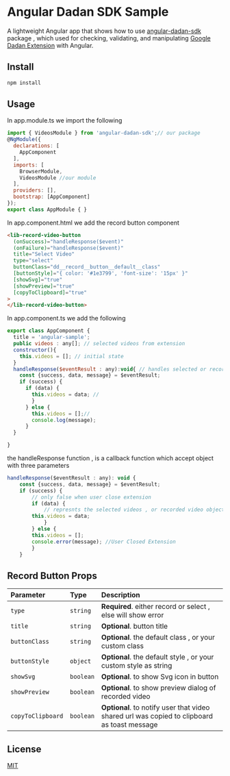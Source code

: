 # Angular Dadan SDK Sample

A lightweight Angular app that shows how to use [angular-dadan-sdk](https://www.npmjs.com/package/angular-dadan-sdk) package , which used for checking, validating, and manipulating [Google Dadan Extension](https://haal.link.sa/onboarding/download) with Angular.

## Install

```bash
npm install
```

## Usage

In app.module.ts we import the following

```javascript
import { VideosModule } from 'angular-dadan-sdk';// our package
@NgModule({
  declarations: [
    AppComponent
  ],
  imports: [
    BrowserModule,
    VideosModule //our module
  ],
  providers: [],
  bootstrap: [AppComponent]
});
export class AppModule { }
```

In app.component.html we add the record button component

```html
<lib-record-video-button
  (onSuccess)="handleResponse($event)"
  (onFailure)="handleResponse($event)"
  title="Select Video"
  type="select"
  buttonClass="dd__record__button__default__class"
  [buttonStyle]="{ color: '#1e3799', 'font-size': '15px' }"
  [showSvg]="true"
  [showPreview]="true"
  [copyToClipboard]="true"
>
</lib-record-video-button>
```

In app.component.ts we add the following

```javascript
export class AppComponent {
  title = 'angular-sample';
  public videos : any[]; // selected videos from extension
  constructor(){
    this.videos = []; // initial state
  }
  handleResponse($eventResult : any):void{ // handles selected or recorded videos
    const {success, data, message} = $eventResult;
    if (success) {
      if (data) {
        this.videos = data; //
        }
      } else {
        this.videos = [];//
        console.log(message);
      }
  }

}
```

the handleResponse function , is a callback function which accept object with three parameters

```javascript
handleResponse($eventResult : any): void {
    const {success, data, message} = $eventResult;
    if (success) {
        // only false when user close extension
        if (data) {
            // represnts the selected videos , or recorded video object after stop recording
        this.videos = data;
            }
        } else {
        this.videos = [];
        console.error(message); //User Closed Extension
        }
    }
```

## Record Button Props

| Parameter         | Type      | Description                                                                                 |
| :---------------- | :-------- | :------------------------------------------------------------------------------------------ |
| `type`            | `string`  | **Required**. either record or select , else will show error                                |
| `title`           | `string`  | **Optional**. button title                                                                  |
| `buttonClass`     | `string`  | **Optional**. the default class , or your custom class                                      |
| `buttonStyle`     | `object`  | **Optional**. the default style , or your custom style as string                            |
| `showSvg`         | `boolean` | **Optional**. to show Svg icon in button                                                    |
| `showPreview`     | `boolean` | **Optional**. to show preview dialog of recorded video                                      |
| `copyToClipboard` | `boolean` | **Optional**. to notify user that video shared url was copied to clipboard as toast message |

## License

[MIT](https://choosealicense.com/licenses/mit/)
